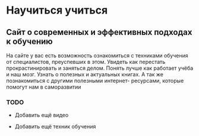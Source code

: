 # Научиться учиться

## Сайт о современных и эффективных подходах к обучению

На сайте у вас есть возможность ознакомиться с техниками обучения от специалистов, преуспевших в этом.
Увидеть как перестать прокрастинировать и заняться делом.
Понять лучше как работает учёба и наш мозг.
Узнать о полезных и актуальных книгах.
А так же познакомиться с другими полезными интернет- ресурсами, которые помогут нам в саморазвитии

### TODO

+ Добавить ещё видео

+ Добавить ещё техник обучения
